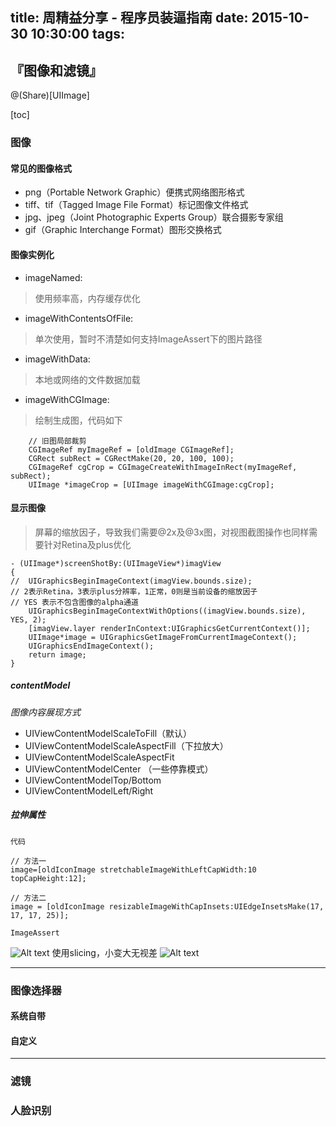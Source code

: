 title: 周精益分享 - 程序员装逼指南
date: 2015-10-30  10:30:00
tags:
---

## 『图像和滤镜』

@(Share)[UIImage]

[toc]

### 图像
#### 常见的图像格式
- png（Portable Network Graphic）便携式网络图形格式
- tiff、tif（Tagged Image File Format）标记图像文件格式
- jpg、jpeg（Joint Photographic Experts Group）联合摄影专家组
- gif（Graphic Interchange Format）图形交换格式

#### 图像实例化
- imageNamed:
> 使用频率高，内存缓存优化

- imageWithContentsOfFile:
> 单次使用，暂时不清楚如何支持ImageAssert下的图片路径

- imageWithData:
> 本地或网络的文件数据加载

- imageWithCGImage:
> 绘制生成图，代码如下

```
	// 旧图局部裁剪
    CGImageRef myImageRef = [oldImage CGImageRef];
    CGRect subRect = CGRectMake(20, 20, 100, 100);
    CGImageRef cgCrop = CGImageCreateWithImageInRect(myImageRef, subRect);
    UIImage *imageCrop = [UIImage imageWithCGImage:cgCrop];
```

#### 显示图像
> 屏幕的缩放因子，导致我们需要@2x及@3x图，对视图截图操作也同样需要针对Retina及plus优化
```
- (UIImage*)screenShotBy:(UIImageView*)imagView
{
//  UIGraphicsBeginImageContext(imagView.bounds.size);
// 2表示Retina，3表示plus分辨率，1正常，0则是当前设备的缩放因子
// YES 表示不包含图像的alpha通道
	UIGraphicsBeginImageContextWithOptions((imagView.bounds.size), YES, 2);
	[imagView.layer renderInContext:UIGraphicsGetCurrentContext()];
	UIImage*image = UIGraphicsGetImageFromCurrentImageContext();
	UIGraphicsEndImageContext();
	return image;
}
```
##### contentModel

*图像内容展现方式*

- UIViewContentModelScaleToFill（默认）
- UIViewContentModelScaleAspectFill（下拉放大）
- UIViewContentModelScaleAspectFit
- UIViewContentModelCenter （一些停靠模式）
- UIViewContentModelTop/Bottom
- UIViewContentModelLeft/Right

##### 拉伸属性
`代码`
```
// 方法一
image=[oldIconImage stretchableImageWithLeftCapWidth:10 topCapHeight:12];

// 方法二
image = [oldIconImage resizableImageWithCapInsets:UIEdgeInsetsMake(17, 17, 17, 25)];
```
`ImageAssert`

![Alt text](./1446137205500.png)
使用slicing，小变大无视差
![Alt text](./1446137161636.png)

---
### 图像选择器

#### 系统自带

#### 自定义

---
### 滤镜

### 人脸识别

